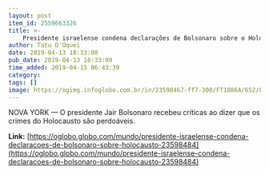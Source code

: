 ```yaml
---
layout: post
item_id: 2559663326
title: >-
    Presidente israelense condena declarações de Bolsonaro sobre o Holocausto
author: Tatu D'Oquei
date: 2019-04-13 18:33:00
pub_date: 2019-04-13 18:33:00
time_added: 2019-04-15 06:43:39
category: 
tags: []
image: https://ogimg.infoglobo.com.br/in/23598467-ff7-300/FT1086A/652/81997772_TOPSHOTPresident-of-the-Federative-Republic-of-Brazil-Jair-Bolsonaro-reacts-during-h.jpg
---
```


NOVA YORK — O presidente Jair Bolsonaro recebeu críticas ao dizer que os crimes do Holocausto são perdoáveis.

**Link:** [https://oglobo.globo.com/mundo/presidente-israelense-condena-declaracoes-de-bolsonaro-sobre-holocausto-23598484](https://oglobo.globo.com/mundo/presidente-israelense-condena-declaracoes-de-bolsonaro-sobre-holocausto-23598484)

